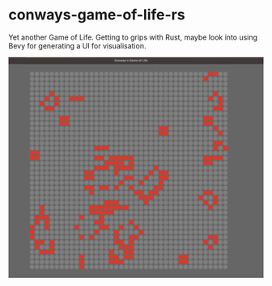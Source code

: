 # conways-game-of-life-rs
Yet another Game of Life. Getting to grips with Rust, maybe look into using Bevy for generating a UI for visualisation.

![The Game](assets/image.png)